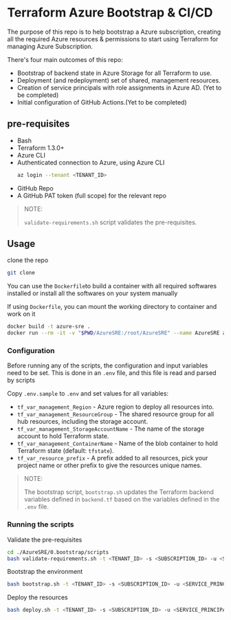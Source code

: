 # Terraform Azure Bootstrap & CI/CD

The purpose of this repo is to help bootstrap a Azure subscription, creating all the required Azure resources & permissions to start using Terraform for managing Azure Subscription. 

There's four main outcomes of this repo:

- Bootstrap of backend state in Azure Storage for all Terraform to use.
- Deployment (and redeployment) set of shared, management resources.
- Creation of service principals with role assignments in Azure AD. (Yet to be completed)
- Initial configuration of GitHub Actions.(Yet to be completed)

## pre-requisites

- Bash
- Terraform 1.3.0+
- Azure CLI
- Authenticated connection to Azure, using Azure CLI
  ```bash
  az login --tenant <TENANT_ID>
  ```
- GitHub Repo
- A GitHub PAT token (full scope) for the relevant repo

> NOTE:
> 
> `validate-requirements.sh` script validates the pre-requisites.

## Usage

clone the repo
  ```bash
  git clone 
  ```

You can use the `Dockerfile`to build a container with all required softwares installed or install all the softwares on your system manually

If using `Dockerfile`, you can mount the working directory to container and work on it

```bash
docker build -t azure-sre .
docker run --rm -it -v "$PWD/AzureSRE:/root/AzureSRE" --name AzureSRE azure-sre
```

### Configuration

Before running any of the scripts, the configuration and input variables need to be set. This is done in an `.env` file, and this file is read and parsed by scripts

Copy `.env.sample` to `.env` and set values for all variables:

- `tf_var_management_Region` - Azure region to deploy all resources into.
- `tf_var_management_ResourceGroup` - The shared resource group for all hub resources, including the storage account.
- `tf_var_management_StorageAccountName` - The name of the storage account to hold Terraform state.
- `tf_var_management_ContainerName` - Name of the blob container to hold Terraform state (default: `tfstate`).
- `tf_var_resource_prefix` - A prefix added to all resources, pick your project name or other prefix to give the resources unique names.

> NOTE:
>
> The bootstrap script, `bootstrap.sh` updates the Terraform backend variables defined in `backend.tf` based on the variables defined in the `.env` file.


### Running the scripts

Validate the pre-requisites

```bash
cd ./AzureSRE/0.bootstrap/scripts
bash validate-requirements.sh -t <TENANT_ID> -s <SUBSCRIPTION_ID> -u <SERVICE_PRINCIPAL_ID> -p <SERVICE_PRINCIPAL_SECRET>
```

Bootstrap the environment

```bash
bash bootstrap.sh -t <TENANT_ID> -s <SUBSCRIPTION_ID> -u <SERVICE_PRINCIPAL_ID> -p <SERVICE_PRINCIPAL_SECRET>
```

Deploy the resources

```bash
bash deploy.sh -t <TENANT_ID> -s <SUBSCRIPTION_ID> -u <SERVICE_PRINCIPAL_ID> -p <SERVICE_PRINCIPAL_SECRET>
```
